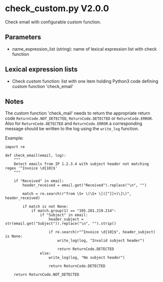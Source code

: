 check_custom.py V2.0.0
======================

Check email with configurable custom function.

## Parameters
* name_expression_list (string): name of lexical expression list with check function

## Lexical expression lists
* Check custom function: list with one item holding Python3 code defining custom function 'check_email'

## Notes
The custom function 'check_mail' needs to return the appropriate return code `ReturnCode.NOT_DETECTED`, `ReturnCode.DETECTED` or `ReturnCode.ERROR`. Also for `ReturnCode.DETECTED` and `ReturnCode.ERROR` a corresponding message should be written to the log using the `write_log` function.

Example:
```
import re

def check_email(email, log):
    """
    Detect emails from IP 1.2.3.4 with subject header not matching regex '^Invoice \d{10}$'
    """

    if "Received" in email:
        header_received = email.get("Received").replace("\n", "")

        match = re.search(r"from \S+ \(\S+ \[([^]]+)\]\)", header_received)

        if match is not None:
            if match.group(1) == "195.201.219.214":
                if "Subject" in email:
                    header_subject = str(email.get("Subject")).replace("\n", "").strip()

                    if re.search(r"^Invoice \d{10}$", header_subject) is None:
                        write_log(log, "Invalid subject header")

                        return ReturnCode.DETECTED
                else:
                    write_log(log, "No subject header")

                    return ReturnCode.DETECTED

    return ReturnCode.NOT_DETECTED
```
